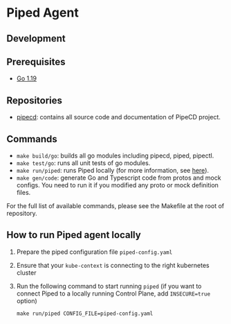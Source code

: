 # Piped Agent
## Development

## Prerequisites

- [Go 1.19](https://go.dev/)

## Repositories
- [pipecd](https://github.com/pipe-cd/pipecd): contains all source code and documentation of PipeCD project.

## Commands

- `make build/go`: builds all go modules including pipecd, piped, pipectl.
- `make test/go`: runs all unit tests of go modules.
- `make run/piped`: runs Piped locally (for more information, see [here](#how-to-run-piped-agent-locally)).
- `make gen/code`: generate Go and Typescript code from protos and mock configs. You need to run it if you modified any proto or mock definition files.

For the full list of available commands, please see the Makefile at the root of repository.

## How to run Piped agent locally

1. Prepare the piped configuration file `piped-config.yaml`

2. Ensure that your `kube-context` is connecting to the right kubernetes cluster

3. Run the following command to start running `piped` (if you want to connect Piped to a locally running Control Plane, add `INSECURE=true` option)

    ``` console
    make run/piped CONFIG_FILE=piped-config.yaml
    ```
